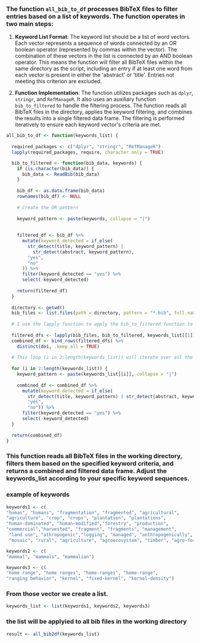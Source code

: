 ### The function `all_bib_to_df` processes BibTeX files to filter entries based on a list of keywords. The function operates in two main steps:

1. **Keyword List Format**: The keyword list should be a list of word vectors. Each vector represents a sequence of words connected by an OR boolean operator (represented by commas within the vector). The combination of these vectors in the list is connected by an AND boolean operator. This means the function will filter all BibTeX files within the same directory as the script, including an entry if at least one word from each vector is present in either the 'abstract' or 'title'. Entries not meeting this criterion are excluded.

2. **Function Implementation**: The function utilizes packages such as `dplyr`, `stringr`, and `RefManageR`. It also uses an auxiliary function `bib_to_filtered` to handle the filtering process. The function reads all BibTeX files in the directory, applies the keyword filtering, and combines the results into a single filtered data frame. The filtering is performed iteratively to ensure each keyword vector's criteria are met.

```r
all_bib_to_df <- function(keywords_list) {
  
  required_packages <- c("dplyr", "stringr", "RefManageR")
  lapply(required_packages, require, character.only = TRUE)

  bib_to_filtered <- function(bib_data, keywords) {
    if (is.character(bib_data)) {
      bib_data <- ReadBib(bib_data)
    }
    
    bib_df <- as.data.frame(bib_data)
    rownames(bib_df) <- NULL
    
    # Create the OR pattern
    
    keyword_pattern <- paste(keywords, collapse = "|")
    
    
    filtered_df <- bib_df %>%
      mutate(keyword_detected = if_else(
        str_detect(title, keyword_pattern) |
          str_detect(abstract, keyword_pattern),
        "yes",
        "no"
      )) %>%
      filter(keyword_detected == "yes") %>%
      select(-keyword_detected)
    
    return(filtered_df)
  }
  
  directory <- getwd()
  bib_files <- list.files(path = directory, pattern = "*.bib", full.names = TRUE)
  
  # I use the lapply function to apply the bib_to_filtered function to each .bib file in bib_files, using the first set of keywords from keywords_list.
  
  filtered_dfs <- lapply(bib_files, bib_to_filtered, keywords_list[[1]])
  combined_df <- bind_rows(filtered_dfs) %>%
    distinct(doi, .keep_all = TRUE)
  
  # This loop (i in 2:length(keywords_list)) will iterate over all the vectors within keywords_list, starting from the second vector to the end of the list. In this case, it only does it twice, but if I had many ANDs in my search sequence, it would do it that many times.
  
  for (i in 2:length(keywords_list)) {
    keyword_pattern <- paste(keywords_list[[i]], collapse = "|")
    
    combined_df <- combined_df %>%
      mutate(keyword_detected = if_else(
        str_detect(title, keyword_pattern) | str_detect(abstract, keyword_pattern),
        "yes",
        "no")) %>%
      filter(keyword_detected == "yes") %>%
      select(-keyword_detected)
  }
  
  return(combined_df)
}
```
### This function reads all BibTeX files in the working directory, filters them based on the specified keyword criteria, and returns a combined and filtered data frame. Adjust the keywords_list according to your specific keyword sequences.

### example of keywords
```r 
keywords1 <- c(
"human", "humans", "fragmentation", "fragmented", "agricultural",
"agriculture", "crop", "crops", "plantation", "plantations",
"human-dominated", "human-modified","forestry", "production",
"commercial","harvested", "fragment", "fragments", "management",
 "land use", "athropogenic","logging", "managed", "anthropogenically",
 "mosaic", "rural", "agriculture", "agroecosystem", "timber", "agro-forestry")

keywords2 <- c(
"mammal", "mammals", "mammalian")

keywords3 <- c(
"home range", "home ranges", "home-ranges", "home-range",
"ranging behavior", "kernel", "fixed-kernel", "kernel-density")
```
### From those vector we create a list.

```r
keywords_list <- list(keywords1, keywords2, keywords3)
```
### the list will be applyied to all bib files in the working directory
```r
result <- all_bib2df(keywords_list)
```
